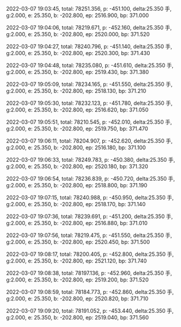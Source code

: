 2022-03-07 19:03:45, total: 78251.356, p: -451.100, delta:25.350 手, g:2.000, e: 25.350, b: -202.800, ep: 2516.900, bp: 371.000

2022-03-07 19:04:06, total: 78219.671, p: -452.160, delta:25.350 手, g:2.000, e: 25.350, b: -202.800, ep: 2520.000, bp: 371.520

2022-03-07 19:04:27, total: 78240.796, p: -451.140, delta:25.350 手, g:2.000, e: 25.350, b: -202.800, ep: 2520.300, bp: 371.430

2022-03-07 19:04:48, total: 78235.080, p: -451.610, delta:25.350 手, g:2.000, e: 25.350, b: -202.800, ep: 2519.430, bp: 371.380

2022-03-07 19:05:09, total: 78234.165, p: -451.550, delta:25.350 手, g:2.000, e: 25.350, b: -202.800, ep: 2518.130, bp: 371.210

2022-03-07 19:05:30, total: 78232.123, p: -451.780, delta:25.350 手, g:2.000, e: 25.350, b: -202.800, ep: 2516.620, bp: 371.050

2022-03-07 19:05:51, total: 78210.545, p: -452.010, delta:25.350 手, g:2.000, e: 25.350, b: -202.800, ep: 2519.750, bp: 371.470

2022-03-07 19:06:11, total: 78204.907, p: -452.620, delta:25.350 手, g:2.000, e: 25.350, b: -202.800, ep: 2516.180, bp: 371.100

2022-03-07 19:06:33, total: 78249.783, p: -450.380, delta:25.350 手, g:2.000, e: 25.350, b: -202.800, ep: 2520.180, bp: 371.320

2022-03-07 19:06:54, total: 78236.839, p: -450.720, delta:25.350 手, g:2.000, e: 25.350, b: -202.800, ep: 2518.800, bp: 371.190

2022-03-07 19:07:15, total: 78240.988, p: -450.950, delta:25.350 手, g:2.000, e: 25.350, b: -202.800, ep: 2518.170, bp: 371.140

2022-03-07 19:07:36, total: 78239.691, p: -451.200, delta:25.350 手, g:2.000, e: 25.350, b: -202.800, ep: 2516.880, bp: 371.010

2022-03-07 19:07:56, total: 78219.475, p: -451.550, delta:25.350 手, g:2.000, e: 25.350, b: -202.800, ep: 2520.450, bp: 371.500

2022-03-07 19:08:17, total: 78200.405, p: -452.800, delta:25.350 手, g:2.000, e: 25.350, b: -202.800, ep: 2521.120, bp: 371.740

2022-03-07 19:08:38, total: 78197.136, p: -452.960, delta:25.350 手, g:2.000, e: 25.350, b: -202.800, ep: 2519.200, bp: 371.520

2022-03-07 19:08:59, total: 78184.773, p: -452.860, delta:25.350 手, g:2.000, e: 25.350, b: -202.800, ep: 2520.820, bp: 371.710

2022-03-07 19:09:20, total: 78191.052, p: -453.440, delta:25.350 手, g:2.000, e: 25.350, b: -202.800, ep: 2519.040, bp: 371.560